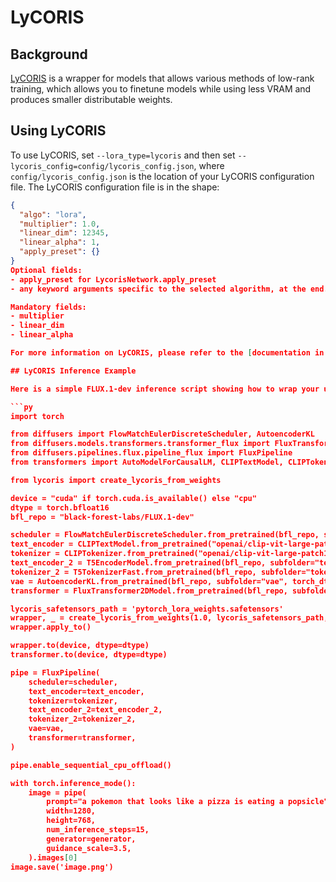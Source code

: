 # LyCORIS

## Background

[LyCORIS](https://github.com/KohakuBlueleaf/LyCORIS) is a wrapper for models that allows various methods of low-rank training, which allows you to finetune models while using less VRAM and produces smaller distributable weights.

## Using LyCORIS

To use LyCORIS, set `--lora_type=lycoris` and then set `--lycoris_config=config/lycoris_config.json`, where `config/lycoris_config.json` is the location of your LyCORIS configuration file. The LyCORIS configuration file is in the shape:

```json
{
  "algo": "lora",
  "multiplier": 1.0,
  "linear_dim": 12345,
  "linear_alpha": 1,
  "apply_preset": {}
}
Optional fields:
- apply_preset for LycorisNetwork.apply_preset
- any keyword arguments specific to the selected algorithm, at the end.

Mandatory fields:
- multiplier
- linear_dim
- linear_alpha

For more information on LyCORIS, please refer to the [documentation in the library](https://github.com/KohakuBlueleaf/LyCORIS/tree/main/docs).

## LyCORIS Inference Example

Here is a simple FLUX.1-dev inference script showing how to wrap your unet or transformer with create_lycoris_from_weights and then use it for inference.

```py
import torch

from diffusers import FlowMatchEulerDiscreteScheduler, AutoencoderKL
from diffusers.models.transformers.transformer_flux import FluxTransformer2DModel
from diffusers.pipelines.flux.pipeline_flux import FluxPipeline
from transformers import AutoModelForCausalLM, CLIPTextModel, CLIPTokenizer,T5EncoderModel, T5TokenizerFast

from lycoris import create_lycoris_from_weights

device = "cuda" if torch.cuda.is_available() else "cpu"
dtype = torch.bfloat16
bfl_repo = "black-forest-labs/FLUX.1-dev"

scheduler = FlowMatchEulerDiscreteScheduler.from_pretrained(bfl_repo, subfolder="scheduler")
text_encoder = CLIPTextModel.from_pretrained("openai/clip-vit-large-patch14", torch_dtype=dtype)
tokenizer = CLIPTokenizer.from_pretrained("openai/clip-vit-large-patch14", torch_dtype=dtype)
text_encoder_2 = T5EncoderModel.from_pretrained(bfl_repo, subfolder="text_encoder_2", torch_dtype=dtype)
tokenizer_2 = T5TokenizerFast.from_pretrained(bfl_repo, subfolder="tokenizer_2", torch_dtype=dtype)
vae = AutoencoderKL.from_pretrained(bfl_repo, subfolder="vae", torch_dtype=dtype)
transformer = FluxTransformer2DModel.from_pretrained(bfl_repo, subfolder="transformer")

lycoris_safetensors_path = 'pytorch_lora_weights.safetensors'
wrapper, _ = create_lycoris_from_weights(1.0, lycoris_safetensors_path, transformer)
wrapper.apply_to()

wrapper.to(device, dtype=dtype)
transformer.to(device, dtype=dtype)

pipe = FluxPipeline(
    scheduler=scheduler,
    text_encoder=text_encoder,
    tokenizer=tokenizer,
    text_encoder_2=text_encoder_2,
    tokenizer_2=tokenizer_2,
    vae=vae,
    transformer=transformer,
)

pipe.enable_sequential_cpu_offload()

with torch.inference_mode():
    image = pipe(
        prompt="a pokemon that looks like a pizza is eating a popsicle",
        width=1280,
        height=768,
        num_inference_steps=15,
        generator=generator,
        guidance_scale=3.5,
    ).images[0]
image.save('image.png')
```
